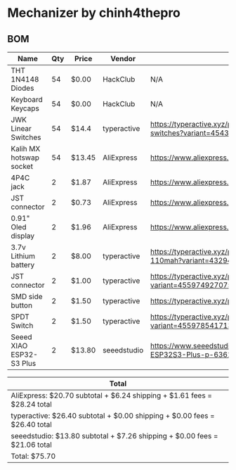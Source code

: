 # Mechanizer by chinh4thepro

## BOM

| Name                      | Qty   | Price     | Vendor        | Link                                                                              |
|---------------------------|-------|-----------|---------------|-----------------------------------------------------------------------------------|
| THT 1N4148 Diodes         | 54    | $0.00     | HackClub      | N/A                                                                               |
| Keyboard Keycaps          | 54    | $0.00     | HackClub      | N/A                                                                               |
| JWK Linear Switches       | 54    | $14.4     | typeractive   | https://typeractive.xyz/products/jwk-jwick-linear-switches?variant=45434593968359 |
| Kalih MX hotswap socket   | 54    | $13.45    | AliExpress    | https://www.aliexpress.us/item/3256808768257055.html                              |
| 4P4C jack                 | 2     | $1.87     | AliExpress    | https://www.aliexpress.us/item/3256807699240291.html                              |
| JST connector             | 2     | $0.73     | AliExpress    | https://www.aliexpress.us/item/3256808844534562.html                              |
| 0.91" Oled display        | 2     | $1.96     | AliExpress    | https://www.aliexpress.us/item/3256805114690528.html                              |
| 3.7v Lithium battery      | 2     | $8.00     | typeractive   | https://typeractive.xyz/products/lithium-battery-110mah?variant=43294731665639    |
| JST connector             | 2     | $1.00     | typeractive   | https://typeractive.xyz/products/battery-jack?variant=45597492707559              |
| SMD side button           | 2     | $1.50     | typeractive   | https://typeractive.xyz/products/reset-button                                     |
| SPDT Switch               | 2     | $1.50     | typeractive   | https://typeractive.xyz/products/power-switch?variant=45597854171367              |
| Seeed XIAO ESP32-S3 Plus  | 2     | $13.80    | seeedstudio   | https://www.seeedstudio.com/Seeed-Studio-XIAO-ESP32S3-Plus-p-6361.html            |

| Total                                                                                                                                             |
|---------------------------------------------------------------------------------------------------------------------------------------------------|
| AliExpress: $20.70 subtotal + $6.24 shipping + $1.61 fees = $28.24 total                                                                          |
| typeractive: $26.40 subtotal + $0.00 shipping + $0.00 fees = $26.40 total                                                                         |
| seeedstudio: $13.80 subtotal + $7.26 shipping + $0.00 fees = $21.06 total                                                                         |
| Total: $75.70                                                                                                                                     |

